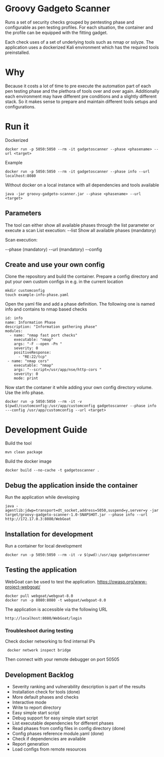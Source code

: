 # Groovy Gadgeto Scanner

Runs a set of security checks grouped by pentesting phase and configurable as pen testing profiles.
For each situation, the container and the profile can be equipped with the fitting gadget. 

Each check uses of a set of underlying tools such as nmap or sslyze.
The application uses a dockerized Kali environment which has the required tools preinstalled. 

# Why
Because it costs a lot of time to pre execute the automation part of each pen testing phase and the plethora of tools over and over again.
Additionally each environment may have different pre conditions and a slightly different stack. 
So it makes sense to prepare and maintain different tools setups and configurations.

# Run it

Dockerized

    docker run -p 5050:5050 --rm -it gadgetoscanner --phase <phasename> --url <target>
    
Example    
    
    docker run -p 5050:5050 --rm -it gadgetoscanner --phase info --url localhost:8080

Without docker on a local instance with all dependencies and tools available

    java -jar groovy-gadgeto-scanner.jar --phase <phasename> --url <target> 

## Parameters

The tool can either show all available phases through the list parameter or execute a scan
List execution:
--list Show all available phases (mandatory)

Scan execution:

--phase <phasename> (mandatory)
--url <target> (mandatory)
--config <path to configlocation>
    
    
## Create and use your own config

Clone the repository and build the container.
Prepare a config directory and put your own custom configs in e.g. in the current location

    mkdir customconfig
    touch example-info-phase.yaml
    
Open the yaml file and add a phase definition. The following one is named info and contains to nmap based checks

    id: info
    name: Information Phase
    description: "Information gathering phase"
    modules:
      - name: "nmap fast port checks"
        executable: "nmap"
        args: "-F --open -Pn "
        severity: 0
        positiveResponse:
          - "RE:22/tcp"
     - name: "nmap cors"
        executable: "nmap"
        args: "--script=/usr/app/nse/http-cors "
        severity: 0
        mode: print

Now start the contaner it while adding your own config directory volume. 
Use the info phase.
    
    docker run -p 5050:5050 --rm -it -v $(pwd)/customconfig:/usr/app/customconfig gadgetoscanner --phase info ---config /usr/app/customconfig --url <target>


# Development Guide

Build the tool
    
    mvn clean package
    
Build the docker image

    docker build --no-cache -t gadgetoscanner . 
        
## Debug the application inside the container

Run the application while developing    

    java -agentlib:jdwp=transport=dt_socket,address=5050,suspend=y,server=y -jar target/groovy-gadgeto-scanner-1.0-SNAPSHOT.jar --phase info --url http://172.17.0.3:8080/WebGoat
        
## Installation for development

Run a container for local development
    
    docker run -p 5050:5050 --rm -it -v $(pwd):/usr/app gadgetoscanner
    
## Testing the application

WebGoat can be used to test the application. https://owasp.org/www-project-webgoat/

    docker pull webgoat/webgoat-8.0
    docker run -p 8080:8080 -t webgoat/webgoat-8.0   
    
The application is accessible via the following URL

    http://localhost:8080/WebGoat/login 
    
### Troubleshoot during testing    
    
Check docker networking to find internal IPs

     docker network inspect bridge    
    
Then connect with your remote debugger on port 50505
    
## Development Backlog

* Severity ranking and vulnerability description is part of the results
* Installation check for tools (done)
* More default phases and checks
* Interactive mode
* Write to report directory  
* Easy simple start script
* Debug support for easy simple start script 
* List executable dependencies for different phases
* Read phases from config files in config directory (done)
* Config phases reference module.yaml (done)
* Check if dependencies are available 
* Report generation     
* Load configs from remote resources

